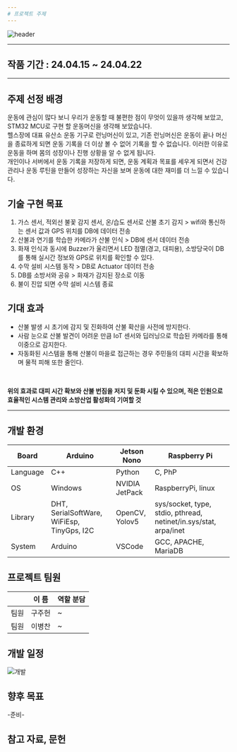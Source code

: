 ```yaml
---
# 프로젝트 주제
---
```


![header](https://capsule-render.vercel.app/api?type=venom&color=0:3ABEF9,100:b678c4&height=200&section=header&text=헬스_케어_시스템&fontSize=40)

---
## 작품 기간 : 24.04.15 ~ 24.04.22
---
## 주제 선정 배경
운동에 관심이 많다 보니 우리가 운동할 때 불편한 점이 무엇이 있을까 생각해 보았고, STM32 MCU로 구현 할 운동머신을 생각해 보았습니다.
<br>
헬스장에 대표 유산소 운동 기구로 런닝머신이 있고, 기존 런닝머신은 운동이 끝나 머신을 종료하게 되면 운동 기록을 더 이상 볼 수 없어 기록을 할 수 없습니다. 이러한 이유로 운동을 하며 몸의 성장이나 진행 상황을 알 수 없게 됩니다.
<br>
개인이나 서버에서 운동 기록을 저장하게 되면, 운동 계획과 목표를 세우게 되면서 건강 관리나 운동 루틴을 만들어 성장하는 자신을 보며 운동에 대한 재미를 더 느낄 수 있습니다.

## 기술 구현 목표
1. 가스 센서, 적외선 불꽃 감지 센서, 온/습도 센서로 산불 초기 감지 > wifi와 통신하는 센서 값과 GPS 위치를 DB에 데이터 전송
2. 산불과 연기를 학습한 카메라가 산불 인식 > DB에 센서 데이터 전송
3. 화재 인식과 동시에 Buzzer가 울리면서 LED 점멸(경고, 대피용), 소방당국이 DB를 통해 실시간 정보와 GPS로 위치를 확인할 수 있다.
4. 수막 설비 시스템 동작 > DB로 Actuator 데이터 전송
5. DB를 소방서와 공유 > 화재가 감지된 장소로 이동
6. 불이 진압 되면 수막 설비 시스템 종료

## 기대 효과
- 산불 발생 시 초기에 감지 및 진화하여 산불 확산을 사전에 방지한다.
- 사람 눈으로 산불 발견이 어려운 만큼 IoT 센서와 딥러닝으로 학습된 카메라를 통해 이중으로 감지한다.
- 자동화된 시스템을 통해 산불이 마을로 접근하는 경우 주민들의 대피 시간을 확보하며 물적 피해 또한 줄인다.

<br>

**위의 효과로 대피 시간 확보와 산불 번짐을 저지 및 둔화 시킬 수 있으며, 적은 인원으로 효율적인 시스템 관리와 소방산업 활성화의 기여할 것**

---
## 개발 환경
| Board | Arduino | Jetson Nono | Raspberry Pi|
| --- | --- | --- | --- |
| Language | C++ |Python|C, PhP|
| OS |Windows|NVIDIA JetPack|RaspberryPi, linux|
| Library |DHT, SerialSoftWare, WiFiEsp, TinyGps, I2C|OpenCV, Yolov5|sys/socket, type, stdio, pthread, netinet/in.sys/stat, arpa/inet|
| System | Arduino |VSCode|GCC, APACHE, MariaDB|

## 프로젝트 팀원
|  | 이  름 | 역할 분담 |
| --- | --- | --- |
| 팀원 | 구주헌 |~|
| 팀원 | 이병찬 |~|

## 개발 일정
![개발](https://github.com/BChanGod/BChanGod_Device.github.io/blob/main/%EC%82%B0%EB%B6%88%EA%B0%90%EC%A7%80_%EC%9D%B4%EB%AF%B8%EC%A7%80/%EA%B0%9C%EB%B0%9C%EC%9D%BC%EC%A0%95.jpg)

## 향후 목표
-준비-

## 참고 자료, 문헌
